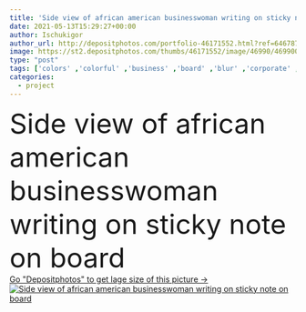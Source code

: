 ```yaml
---
title: 'Side view of african american businesswoman writing on sticky note on board'
date: 2021-05-13T15:29:27+00:00
author: Ischukigor
author_url: http://depositphotos.com/portfolio-46171552.html?ref=64678756
image: https://st2.depositphotos.com/thumbs/46171552/image/46990/469900630/api_thumb_450.jpg?forcejpeg=true
type: "post"
tags: ['colors' ,'colorful' ,'business' ,'board' ,'blur' ,'corporate' ,'office' ,'suit' ,'woman' ,'manager' ,'work' ,'job' ,'indoors' ,'project' ,'strategy' ,'profile' ,'profession' ,'plan' ,'eyeglasses' ,'executive' ,'organization' ,'write' ,'management' ,'stationery' ,'adhesive' ,'businesswoman' ,'marker' ,'task' ,'lettering' ,'reminders' ,'side view' ,'copy space' ,'one person' ,'young adult' ,'black woman' ,'african american' ,'formal wear' ,'Sticky Notes' ]
categories: 
  - project
---
```

<div aling="center">
            <font size="60"> Side view of african american businesswoman writing on sticky note on board</font>   
</div>
<div>
    <a href='https://depositphotos.com/469900630/stock-photo-side-view-african-american-businesswoman.html?ref=64678756' target=_blank > Go "Depositphotos" to get lage size of this picture ->
        <img href='https://depositphotos.com/469900630/stock-photo-side-view-african-american-businesswoman.html?ref=64678756' src='https://st2.depositphotos.com/46171552/46990/i/950/depositphotos_469900630-stock-photo-side-view-african-american-businesswoman.jpg?forcejpeg=true' alt='Side view of african american businesswoman writing on sticky note on board' >
    </a>
</div>
